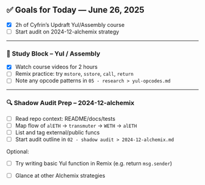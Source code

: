 ## ✅ Goals for Today — June 26, 2025

- [x] 2h of Cyfrin’s Updraft Yul/Assembly course
- [ ] Start audit on 2024-12-alchemix strategy

---

### 🧠 Study Block – Yul / Assembly
- [x] Watch course videos for 2 hours
- [ ] Remix practice: try `mstore`, `sstore`, `call`, `return`
- [ ] Note any opcode patterns in `05 - research > yul-opcodes.md`

---

### 🔍 Shadow Audit Prep – 2024-12-alchemix
- [ ] Read repo context: README/docs/tests
- [ ] Map flow of `alETH` → `transmuter` → `WETH` → `alETH`
- [ ] List and tag external/public funcs
- [ ] Start audit outline in `02 - shadow audit > 2024-12-alchemix.md`

Optional:
- [ ] Try writing basic Yul function in Remix (e.g. return `msg.sender`)
- [ ] Glance at other Alchemix strategies


